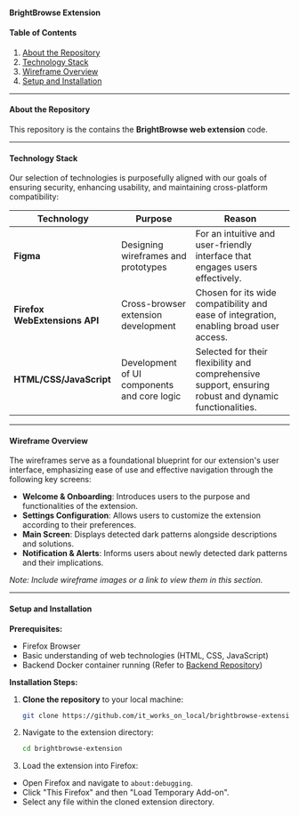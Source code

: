 #### BrightBrowse Extension

#### Table of Contents

1. [About the Repository](#about-the-repository)
2. [Technology Stack](#technology-stack)
3. [Wireframe Overview](#wireframe-overview)
4. [Setup and Installation](#setup-and-installation)

---

#### About the Repository

This repository is the contains the **BrightBrowse web extension** code.

---

#### Technology Stack

Our selection of technologies is purposefully aligned with our goals of ensuring security, enhancing usability, and maintaining cross-platform compatibility:

| Technology                    | Purpose                                     | Reason                                                                                                 |
| ----------------------------- | ------------------------------------------- | ------------------------------------------------------------------------------------------------------ |
| **Figma**                     | Designing wireframes and prototypes         | For an intuitive and user-friendly interface that engages users effectively.                           |
| **Firefox WebExtensions API** | Cross-browser extension development         | Chosen for its wide compatibility and ease of integration, enabling broad user access.                 |
| **HTML/CSS/JavaScript**       | Development of UI components and core logic | Selected for their flexibility and comprehensive support, ensuring robust and dynamic functionalities. |

---

#### Wireframe Overview

The wireframes serve as a foundational blueprint for our extension's user interface, emphasizing ease of use and effective navigation through the following key screens:

- **Welcome & Onboarding**: Introduces users to the purpose and functionalities of the extension.
- **Settings Configuration**: Allows users to customize the extension according to their preferences.
- **Main Screen**: Displays detected dark patterns alongside descriptions and solutions.
- **Notification & Alerts**: Informs users about newly detected dark patterns and their implications.

_Note: Include wireframe images or a link to view them in this section._

---

#### Setup and Installation

**Prerequisites:**

- Firefox Browser
- Basic understanding of web technologies (HTML, CSS, JavaScript)
- Backend Docker container running (Refer to [Backend Repository](#))

**Installation Steps:**

1. **Clone the repository** to your local machine:

   ```bash
   git clone https://github.com/it_works_on_local/brightbrowse-extension.git
   ```

2. Navigate to the extension directory:

   ```bash
   cd brightbrowse-extension
   ```

3. Load the extension into Firefox:

- Open Firefox and navigate to `about:debugging`.
- Click "This Firefox" and then "Load Temporary Add-on".
- Select any file within the cloned extension directory.

